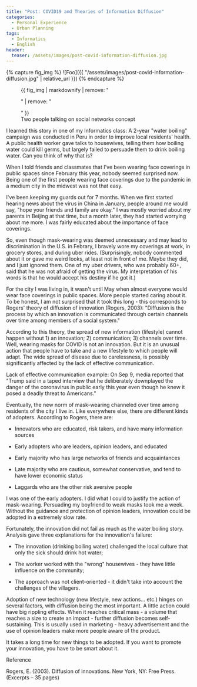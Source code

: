 ```yaml
---
title: "Post: COVID19 and Theories of Information Diffusion"
categories:
  - Personal Experience
  - Urban Planning
tags:
  - Informatics
  - English
header:
  teaser: /assets/images/post-covid-information-diffusion.jpg
---
```

{% capture fig_img %}
![Foo]({{ "/assets/images/post-covid-information-diffusion.jpg" | relative_url }})
{% endcapture %}

<figure>
  {{ fig_img | markdownify | remove: "<p>" | remove: "</p>" }}
  <figcaption>Two people talking on social networks concept</figcaption>
</figure>

I learned this story in one of my Informatics class: A 2-year "water boiling" campaign was conducted in Peru in order to improve local residents' health. A public health worker gave talks to housewives, telling them how boiling water could kill germs, but largely failed to persuade them to drink boiling water. Can you think of why that is?

When I told friends and classmates that I've been wearing face coverings in public spaces since February this year, nobody seemed surprised now. Being one of the first people wearing face coverings due to the pandemic in a medium city in the midwest was not that easy.

I've been keeping my guards out for 7 months. When we first started hearing news about the virus in China in January, people around me would say, "hope your friends and family are okay." I was mostly worried about my parents in Beijing at that time, but a month later, they had started worrying about me more. I was fairly educated about the importance of face coverings.

So, even though mask-wearing was deemed unnecessary and may lead to discrimination in the U.S. in Febrary, I bravely wore my coverings at work, in grocery stores, and during uber rides. (Surprisingly, nobody commented about it or gave me weird looks, at least not in front of me. Maybe they did, and I just ignored them. One of my uber drivers, who was probably 60+, said that he was not afraid of getting the virus. My interpretation of his words is that he would accept his destiny if he got it.)

For the city I was living in, it wasn't until May when almost everyone would wear face coverings in public spaces. More people started caring about it. To be honest, I am not surprised that it took this long - this corresponds to Rogers' theory of diffusion of innovation (Rogers, 2003): "Diffusion is the process by which an innovation is communicated through certain channels over time among members of a social system." 

According to this theory, the spread of new information (lifestyle) cannot happen without 1) an innovation; 2) communication; 3) channels over time. Well, wearing masks for COVID is not an innovation. But it is an unusual action that people have to take and a new lifestyle to which people will adapt. The wide spread of disease due to carelessness, is possibly significantly affected by the lack of effective communication.

Lack of effective communication example: On Sep 9, media reported that "Trump said in a taped interview that he deliberately downplayed the danger of the coronavirus in public early this year even though he knew it posed a deadly threat to Americans."

Eventually, the new norm of mask-wearing channeled over time among residents of the city I live in. Like everywhere else, there are different kinds of adopters. According to Rogers, there are:

+ Innovators who are educated, risk takers, and have many information sources

+ Early adopters who are leaders, opinion leaders, and educated

+ Early majority who has large networks of friends and acquaintances

+ Late majority who are cautious, somewhat conservative, and tend to have lower economic status

+ Laggards who are the other risk aversive people

I was one of the early adopters. I did what I could to justify the action of mask-wearing. Persuading my boyfriend to weak masks took me a week. Without the guidance and protection of opinion leaders, innovation could be adopted in a extremely slow rate.

Fortunately, the innovation did not fail as much as the water boiling story. Analysis gave three explanations for the innovation's failure:

+ The innovation (drinking boiling water) challenged the local culture that only the sick should drink hot water;

+ The worker worked with the "wrong" housewives - they have little influence on the community;

+ The approach was not client-oriented - it didn't take into account the challenges of the villagers.

Adoption of new technology (new lifestyle, new actions... etc.) hinges on several factors, with diffusion being the most important. A little action could have big rippling effects. When it reaches critical mass - a volume that reaches a size to create an impact - further diffusion becomes self-sustaining. This is usually used in marketing - heavy advertisement and the use of opinion leaders make more people aware of the product.

It takes a long time for new things to be adopted. If you want to promote your innovation, you have to be smart about it.

Reference

Rogers, E. (2003). Diffusion of innovations. New York, NY: Free Press. (Excerpts – 35 pages)